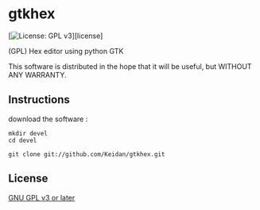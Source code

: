 # gtkhex
[![License: GPL v3](https://img.shields.io/badge/License-GPLv3-blue.svg)][license]

(GPL) Hex editor using python GTK

This software is distributed in the hope that it will be useful, but WITHOUT ANY WARRANTY.

## Instructions

download the software :

	mkdir devel
	cd devel
	
	git clone git://github.com/Keidan/gtkhex.git


## License
[GNU GPL v3 or later](https://github.com/Keidan/gtkhex/blob/master/license.txt)
